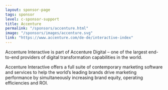 ```yaml
---
layout: sponsor-page
tags: sponsor
level: c-sponsor-support
title: Accenture
permalink: "/sponsors/accenture.html"
image: "/sponsors/images/accenture.svg"
link: "https://www.accenture.com/de-de/interactive-index"
---
```


Accenture Interactive is part of Accenture Digital – one of the largest end-to-end providers of digital transformation capabilities in the world.
 
Accenture Interactive offers a full suite of contemporary marketing software and services to help the world’s leading brands drive marketing performance by simultaneously increasing brand equity, operating efficiencies and ROI.